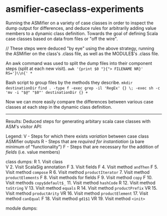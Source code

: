 asmifier-caseclass-experiments
==============================

Running the ASMifier on a variety of case classes in order to inspect the dump output for differences, and deduce rules for arbitrarily adding value members to a dynamic class definition. Towards the goal of defining Scala case classes based on data from files or "off the wire".





 // These steps were deduced "by eye" using the above strategy, running the ASMifier on the class's .class file, as well as the MODULE$'s .class file.





An awk command was used to split the dump files into their component steps (split at each new visit).
`awk '{print $0 "}{"> FILENAME NR}' RS='}\\n{' *`

Bash script to group files by the methods they describe.
`mkdir destinationDir`
`find . -type f -exec grep -il 'RegEx' {} \; -exec sh -c 'mv -i "$@" "$0"' destinationDir {} +`

Now we can more easily compare the differences between various case classes at each step in the dynamic class definition.

------------------------------

Results: Deduced steps for generating arbitary scala case classes with ASM's visitor API:

  Legend: 
    V - Steps for which there exists _variation_ between case class ASMifier outputs
    R - Steps that are _required for instantiation_ (a bare minimum of "functionality")
    F - Steps that are necessary for the addition of _fields_ (i.e. value members)
    
  class dumps:
         R   1. Visit class     
        V    2. Visit ScalaSig annotation
          F  3. Visit fields
          F  4. Visit method `andThen`
          F  5. Visit method `compose`
         R   6. Visit method `productIterator`
             7. Visit method `productElements`
          F  8. Visit methods for fields
          F  9. Visit method `copy`
          F 10. Visit methods `copy$default$_`
            11. Visit method `hashCode`
         R  12. Visit method `toString`
        V   13. Visit method `equals`
         R  14. Visit method `productPrefix`
        VR  15. Visit method `productArity`
        VR  16. Visit method `productElement`
            17. Visit method `canEqual`
          F 18. Visit method `gd1$1`
        VR  19. Visit method `<init>`

  module dumps:
